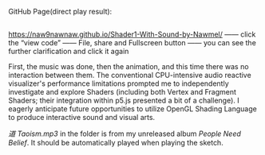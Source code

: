 GitHub Page(direct play result):
##
https://naw9nawnaw.github.io/Shader1-With-Sound-by-Nawmel/ —— click the “view code” —— File, share and Fullscreen button —— you can see the further clarification and click it again

First, the music was done, then the animation, and this time there was no interaction between them. The conventional CPU-intensive audio reactive visualizer's performance limitations prompted me to independently investigate and explore Shaders (including both Vertex and Fragment Shaders; their integration within p5.js presented a bit of a challenge). I eagerly anticipate future opportunities to utilize OpenGL Shading Language to produce interactive sound and visual arts.

_道 Taoism.mp3_ in the folder is from my unreleased album _People Need Belief_. It should be automatically played when playing the sketch.
